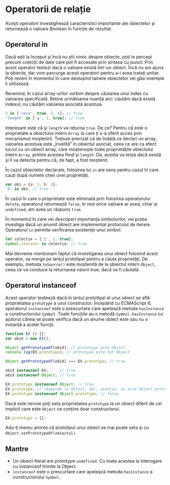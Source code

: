 # Operatorii de relație

Acești operatori investighează caracteristici importante ale obiectelor și returnează o valoare Boolean în funcție de rezultat.

## Operatorul in

Dacă ești la început și încă nu știi nimic despre obiecte, poți le percepi precum colecții de date care pot fi accesate prin sintaxa cu punct. Prin acest operator testezi dacă o valoare există într-un obiect. Încă nu am ajuns la obiecte, dar vom parcurge acești operatori pentru a-i avea tratați unitar. Poți reveni în momentul în care deslușind tainele obiectelor vei găsi exemple îi utilizează.

Revenind, în cazul array-urilor vorbim despre căutarea unui index cu valoarea specificată. Reține următoarea nuanță aici: căutăm dacă există indexul, nu căutăm valoarea asociată acestuia.

```javascript
2 in ['ceva', true, 3, 4]; // true
'length' in ['a', 1, true]; // true
```

Interesant este că și `length` va returna `true`. De ce? Pentru că este o proprietate a obiectului intern `Array` la care ți s-a oferit acces prin mecanismul moștenirii. Trebuie precizat că de îndată ce declari un array, valoarea acestuia este „învelită” în obiectul asociat, ceea ce are ca efect lucrul cu un obiect array, care moștenește toate proprietățile obiectului intern `Array`, printre acestea fiind și `length`. Da, acesta va testa dacă există și îl va detecta pentru că, de fapt, a fost moștenit.

În cazul obiectelor declarate, folosirea lui `in` are sens pentru cazul în care cauți după numele cheii unei proprietăți.

```javascript
var obi = {a: 1, b: 2};
'b' in obi; // true
```

În cazul în care o proprietate este eliminată prin folosirea operatorului `delete`, operatorul returnează `false`, în rest orice valoare ar avea, chiar și `undefined`, am avea un răspuns `true`.

În momentul în care vei descoperi importanța simbolurilor, vei putea investiga dacă un anumit obiect are implementat protocolul de iterare. Operatorul `in` permite verificarea existenței unui simbol.

```javascript
let colectie = ['1', 1, true];
Symbol.iterator in colectie; // true
```

Mai devreme menționam faptul că investigarea unui obiect folosind acest operator, va merge pe lanțul prototipal pentru a căuta proprietăți. De exemplu, metoda `toSource()` este moștenită de la obiectul intern `Object`, ceea ce va conduce la returnarea valorii true, dacă va fi căutată.

## Operatorul instanceof

Acest operator testează dacă în lanțul prototipal al unui obiect se află proprietatea `prototype` a unui constructor. Începând cu ECMAScript 6, operatorul `instanceof` este o prescurtare care apelează metoda `hasInstance` a constructorului `Symbol`. Toate funcțiile au o metodă `Symbol.hasInstance` cu ajutorul căreia se poate verifica dacă un anume obiect este sau nu o instanță a acelei funcții.

```javascript
function EX () {};
var obiX = new EX();

Object.getPrototypeOf(obiX); // prototype este Object
console.log(EX.prototype); // prototype este tot Object

Object.getPrototypeOf(obiX) === EX.prototype; // true

obiX instanceof EX;     // true
obiX instanceof Object; // true

EX.prototype instanceof Object; // true
EX.prototype; // răspunde cu Object, dar, atenție, nu este Object.prototype
EX.prototype instanceof Object.prototype; // false
```

Dacă este nevoie poți seta proprietatea `prototype` la un obiect diferit de cel implicit care este `Object` ce conține doar constructorul.

```javascript
EX.prototype = {};
```

Adu-ți mereu aminte că prototipul unui obiect se mai poate seta și cu `Object.setPrototypeOf(obiectul)`.

## Mantre

-   Un obiect literal are prototype `undefined`. Cu toate acestea la interogare cu instanceof trimite la Object.
-   `instanceof` este o prescurtare care apelează metoda `hasInstance` a constructorului `Symbol`.
